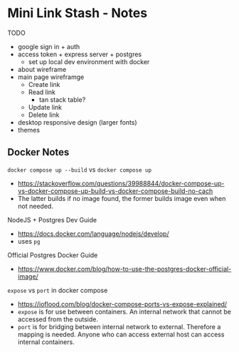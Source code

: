 # Mini Link Stash - Notes

TODO

- google sign in + auth
- access token + express server + postgres
  - set up local dev environment with docker
- about wireframe
- main page wireframge
  - Create link
  - Read link
    - tan stack table?
  - Update link
  - Delete link
- desktop responsive design (larger fonts)
- themes

## Docker Notes

`docker compose up --build` vs `docker compose up`

- <https://stackoverflow.com/questions/39988844/docker-compose-up-vs-docker-compose-up-build-vs-docker-compose-build-no-cach>
- The latter builds if no image found, the former builds image even when not needed.

NodeJS + Postgres Dev Guide

- <https://docs.docker.com/language/nodejs/develop/>
- uses `pg`

Official Postgres Docker Guide

- <https://www.docker.com/blog/how-to-use-the-postgres-docker-official-image/>

`expose` vs `port` in docker compose

- <https://ioflood.com/blog/docker-compose-ports-vs-expose-explained/>
- `expose` is for use between containers. An internal network that cannot be accessed from the outside.
- `port` is for bridging between internal network to external. Therefore a mapping is needed. Anyone who can access external host can access internal containers.
